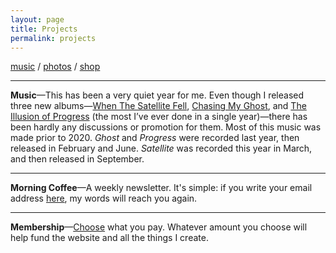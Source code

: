 ```yaml
---
layout: page
title: Projects
permalink: projects
---
```


[music][1] / [photos][2] / [shop][3]

---- 

**Music**—This has been a very quiet year for me. Even though I released three new albums—[When The Satellite Fell][4], [Chasing My Ghost][5], and [The Illusion of Progress][6] (the most I’ve ever done in a single year)—there has been hardly any discussions or promotion for them. Most of this music was made prior to 2020. *Ghost* and *Progress* were recorded last year, then released in February and June. *Satellite* was recorded this year in March, and then released in September.

---- 

**Morning Coffee**—A weekly newsletter. It's simple: if you write your email address [here][7], my words will reach you again.

---- 

**Membership**—[Choose][8] what you pay. Whatever amount you choose will help fund the website and all the things I create.

[1]:	music
[2]:	photos
[3]:	shop
[4]:	satellite
[5]:	ghost
[6]:	progress
[7]:	subscribe
[8]:	subscribe